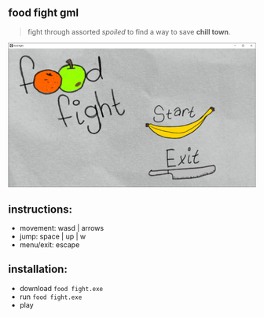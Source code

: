 food fight gml
---
> fight through assorted *spoiled* to find a way to save **chill town**.

![menu screen](./menu-screen.png)

instructions:
---
- movement: wasd | arrows
- jump: space | up | w
- menu/exit: escape

installation:
---
- download `food fight.exe`
- run `food fight.exe`
- play